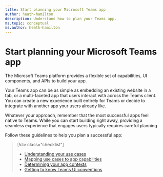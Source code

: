 ```yaml
---
title: Start planning your Microsoft Teams app
author: heath-hamilton
description: Understand how to plan your Teams app.
ms.topic: conceptual
ms.author: heath-hamilton
---
```

# Start planning your Microsoft Teams app

The Microsoft Teams platform provides a flexible set of capabilities, UI components, and APIs to build your app.

Your Teams app can be as simple as embedding an existing website in a tab, or a multi-faceted app that users interact with across the Teams client. You can create a new experience built entirely for Teams or decide to integrate with another app your users already like.

Whatever your approach, remember that the most successful apps feel native to Teams. While you can start building right away, providing a seamless experience that engages users typically requires careful planning.

Follow these guidelines to help you plan a successful app:

> [!div class="checklist"]
>
> * [Understanding your use cases](../concepts/design/understand-use-cases.md)
> * [Mapping use cases to app capabilities](../concepts/design/map-use-cases.md)
> * [Determining your app contexts](../planning-your-app/app-contexts.md)
> * [Getting to know Teams UI conventions](../planning-your-app/teams-ui-conventions.md)
